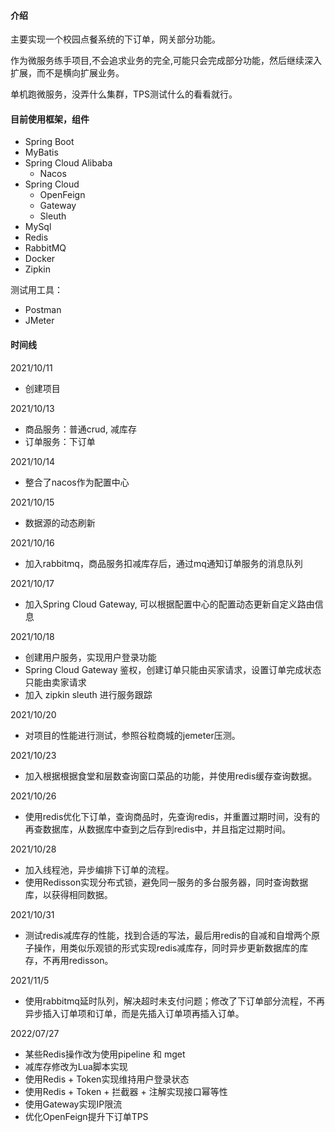 #### 介绍
主要实现一个校园点餐系统的下订单，网关部分功能。

作为微服务练手项目,不会追求业务的完全,可能只会完成部分功能，然后继续深入扩展，而不是横向扩展业务。

单机跑微服务，没弄什么集群，TPS测试什么的看看就行。
#### 目前使用框架，组件
* Spring Boot
* MyBatis
* Spring Cloud Alibaba
  * Nacos
* Spring Cloud
  * OpenFeign
  * Gateway
  * Sleuth
* MySql
* Redis
* RabbitMQ
* Docker
* Zipkin

测试用工具：
* Postman 
* JMeter

#### 时间线
2021/10/11
* 创建项目

2021/10/13
* 商品服务：普通crud, 减库存
* 订单服务：下订单

2021/10/14
* 整合了nacos作为配置中心

2021/10/15
* 数据源的动态刷新

2021/10/16
* 加入rabbitmq，商品服务扣减库存后，通过mq通知订单服务的消息队列

2021/10/17
* 加入Spring Cloud Gateway, 可以根据配置中心的配置动态更新自定义路由信息

2021/10/18
* 创建用户服务，实现用户登录功能
* Spring Cloud Gateway 鉴权，创建订单只能由买家请求，设置订单完成状态只能由卖家请求
* 加入 zipkin sleuth 进行服务跟踪

2021/10/20
* 对项目的性能进行测试，参照谷粒商城的jemeter压测。

2021/10/23
* 加入根据根据食堂和层数查询窗口菜品的功能，并使用redis缓存查询数据。

2021/10/26
* 使用redis优化下订单，查询商品时，先查询redis，并重置过期时间，没有的再查数据库，从数据库中查到之后存到redis中，并且指定过期时间。

2021/10/28
* 加入线程池，异步编排下订单的流程。
* 使用Redisson实现分布式锁，避免同一服务的多台服务器，同时查询数据库，以获得相同数据。

2021/10/31
* 测试redis减库存的性能，找到合适的写法，最后用redis的自减和自增两个原子操作，用类似乐观锁的形式实现redis减库存，同时异步更新数据库的库存，不再用redisson。

2021/11/5
* 使用rabbitmq延时队列，解决超时未支付问题；修改了下订单部分流程，不再异步插入订单项和订单，而是先插入订单项再插入订单。

2022/07/27
* 某些Redis操作改为使用pipeline 和 mget
* 减库存修改为Lua脚本实现
* 使用Redis + Token实现维持用户登录状态
* 使用Redis + Token + 拦截器 + 注解实现接口幂等性
* 使用Gateway实现IP限流
* 优化OpenFeign提升下订单TPS